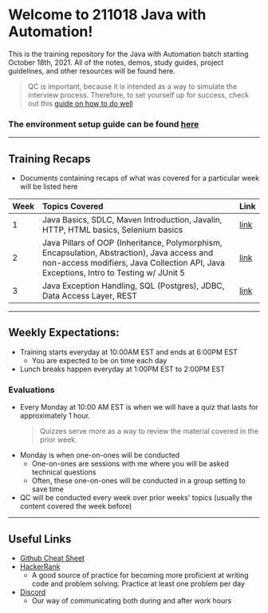 # Welcome to 211018 Java with Automation!
This is the training repository for the Java with Automation batch starting October 18th, 2021. All of the notes, demos, study guides, project guidelines, and other resources will be found here.

> QC is important, because it is intended as a way to simulate the interview process. Therefore, to set yourself up for success, check out this [guide on how to do well](./how-to-do-well-in-qc.md)

### The environment setup guide can be found [here](https://github.com/211018jwa/environment-setup)

---

## Training Recaps
* Documents containing recaps of what was covered for a particular week will be listed here

| Week | Topics Covered | Link |
| :--- | :------------- | :--- |
| 1 | Java Basics, SDLC, Maven Introduction, Javalin, HTTP, HTML basics, Selenium basics | [link](./recaps/week-1-recap.md) |
| 2 | Java Pillars of OOP (Inheritance, Polymorphism, Encapsulation, Abstraction), Java access and non-access modifiers, Java Collection API, Java Exceptions, Intro to Testing w/ JUnit 5 | [link](./recaps/week-2-recap.md) |
| 3 | Java Exception Handling, SQL (Postgres), JDBC, Data Access Layer, REST | [link](./recaps/week-3-recap.md) |

---

## Weekly Expectations:
* Training starts everyday at 10:00AM EST and ends at 6:00PM EST
    - You are expected to be on time each day
* Lunch breaks happen everyday at 1:00PM EST to 2:00PM EST

### Evaluations

* Every Monday at 10:00 AM EST is when we will have a quiz that lasts for approximately 1 hour.
    > Quizzes serve more as a way to review the material covered in the prior week.
* Monday is when one-on-ones will be conducted
    - One-on-ones are sessions with me where you will be asked technical questions
    - Often, these one-on-ones will be conducted in a group setting to save time
* QC will be conducted every week over prior weeks' topics (usually the content covered the week before)

---

## Useful Links
* [Github Cheat Sheet](https://i.redd.it/8341g68g1v7y.png)
* [HackerRank](https://www.hackerrank.com/)
    - A good source of practice for becoming more proficient at writing code and problem solving. Practice at least one problem per day
* [Discord](https://discord.gg/8qcb4xkMPs)
    - Our way of communicating both during and after work hours
